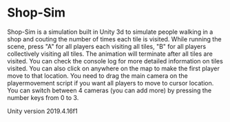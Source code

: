 # Shop-Sim
Shop-Sim is a simulation built in Unity 3d to simulate people walking in a shop and couting the number of times each tile is visited.
While running the scene, press "A" for all players each visiting all tiles, "B" for all players collectively visiting all tiles.
The animation will terminate after all tiles are visited.
You can check the console log for more detailed information on tiles visited.
You can also click on anywhere on the map to make the first player move to that location.
You need to drag the main camera on the playermovement script if you want all players to move to cursor location.
You can switch between 4 cameras (you can add more) by pressing the number keys from 0 to 3.

Unity version 2019.4.16f1
